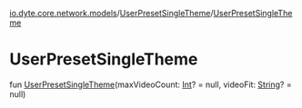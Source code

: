 [io.dyte.core.network.models](../index.md)/[UserPresetSingleTheme](index.md)/[UserPresetSingleTheme](-user-preset-single-theme.md)

# UserPresetSingleTheme


fun [UserPresetSingleTheme](-user-preset-single-theme.md)(maxVideoCount: [Int](https://kotlinlang.org/api/latest/jvm/stdlib/kotlin/-int/index.html)? = null, videoFit: [String](https://kotlinlang.org/api/latest/jvm/stdlib/kotlin/-string/index.html)? = null)
